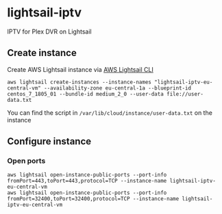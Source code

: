 # lightsail-iptv
IPTV for Plex DVR on Lightsail

## Create instance
Create AWS Lightsail instance via [AWS Lightsail CLI](https://docs.aws.amazon.com/cli/latest/reference/lightsail/index.html "AWS Lightsail CLI")
```
aws lightsail create-instances --instance-names "lightsail-iptv-eu-central-vm" --availability-zone eu-central-1a --blueprint-id centos_7_1805_01 --bundle-id medium_2_0 --user-data file://user-data.txt
```
You can find the script in `/var/lib/cloud/instance/user-data.txt` on the instance

## Configure instance
### Open ports
```
aws lightsail open-instance-public-ports --port-info fromPort=443,toPort=443,protocol=TCP --instance-name lightsail-iptv-eu-central-vm
aws lightsail open-instance-public-ports --port-info fromPort=32400,toPort=32400,protocol=TCP --instance-name lightsail-iptv-eu-central-vm
```
